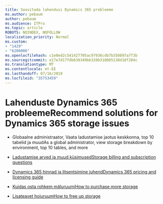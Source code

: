 ```yaml
---
title: Soovitada lahendusi Dynamics 365 probleeme
ms.author: pebaum
author: pebaum
ms.audience: ITPro
ms.topic: article
ROBOTS: NOINDEX, NOFOLLOW
localization_priority: Normal
ms.custom:
- "1429"
- "6200006"
ms.openlocfilehash: c1e0ed2c541427705ac97936cdb7b350897a7f3b
ms.sourcegitcommit: e17e7d17fdb638349bb320b318085138d18f284c
ms.translationtype: MT
ms.contentlocale: et-EE
ms.lasthandoff: 07/16/2019
ms.locfileid: "35753459"
---
```

# <a name="recommend-solutions-for-dynamics-365-storage-issues"></a><span data-ttu-id="e211a-102">Lahenduste Dynamics 365 probleeme</span><span class="sxs-lookup"><span data-stu-id="e211a-102">Recommend solutions for Dynamics 365 storage issues</span></span>

* <span data-ttu-id="e211a-103">Globaalne administraator, Vaata ladustamise jaotus keskkonna, top 10 tabelid ja muud</span><span class="sxs-lookup"><span data-stu-id="e211a-103">As a global administrator, view storage breakdown by environment, top 10 tables, and more</span></span>

* [<span data-ttu-id="e211a-104">Ladustamise arved ja muud küsimused</span><span class="sxs-lookup"><span data-stu-id="e211a-104">Storage billing and subscription questions</span></span>](https://docs.microsoft.com/dynamics365/customer-engagement/admin/contact-information-microsoft-dynamics-365-online-billing-support)

* [<span data-ttu-id="e211a-105">Dynamics 365 hinnad ja litsentsimine juhend</span><span class="sxs-lookup"><span data-stu-id="e211a-105">Dynamics 365 pricing and licensing guide</span></span>](https://dynamics.microsoft.com/pricing/)

* [<span data-ttu-id="e211a-106">Kuidas osta rohkem mäluruumi</span><span class="sxs-lookup"><span data-stu-id="e211a-106">How to purchase more storage</span></span>](https://docs.microsoft.com/en-us/dynamics365/customer-engagement/admin/manage-storage#add-storage-to-dynamics-365-online)

* [<span data-ttu-id="e211a-107">Lisateavet hoiuruum</span><span class="sxs-lookup"><span data-stu-id="e211a-107">How to free up storage</span></span>](https://docs.microsoft.com/dynamics365/customer-engagement/admin/free-storage-space)
